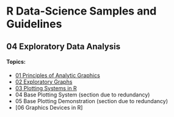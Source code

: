 # R Data-Science Samples and Guidelines
## 04 Exploratory Data Analysis
#### Topics:

- [01 Principles of Analytic Graphics](01-principles-of-analytic-graphics)
- [02 Exploratory Graphs](02-exploratory-graphs)
- [03 Plotting Systems in R](03-plotting-systems-in-r)
- 04 Base Plotting System (section due to redundancy)
- 05 Base Plotting Demonstration (section due to redundancy)
- [06 Graphics Devices in R]
